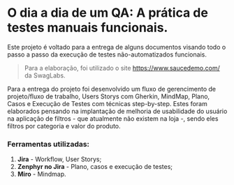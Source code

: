 # O dia a dia de um QA: A prática de testes manuais funcionais.

Este projeto é voltado para a entrega de alguns documentos visando todo o passo a passo da execução de testes não-automatizados funcionais.

> Para a elaboração, foi utilizado o site https://www.saucedemo.com/ da SwagLabs.

Para a entrega do projeto foi desenvolvido um fluxo de gerencimento de projeto/fluxo de trabalho, Users Storys com Gherkin, MindMap, Plano, Casos e Execução de Testes com técnicas step-by-step. Estes foram elaborados pensando na implantação de melhoria de usabilidade do usuário na aplicação de filtros - que atualmente não existem na loja -, sendo eles filtros por categoria e valor do produto.

### Ferramentas utilizadas:

1. **Jira** - Workflow, User Storys;
2. **Zenphyr no Jira** - Plano, casos e execução de testes;
3. **Miro** - Mindmap.
